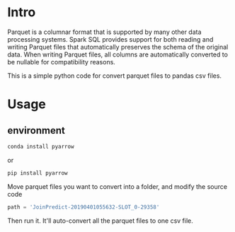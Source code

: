 # Intro
Parquet is a columnar format that is supported by many other data processing systems. Spark SQL provides support for both reading and writing Parquet files that automatically preserves the schema of the original data. When writing Parquet files, all columns are automatically converted to be nullable for compatibility reasons.

This is a simple python code for convert parquet files to pandas csv files.
# Usage
## environment
```bash
conda install pyarrow
```
or
```bash
pip install pyarrow
```
Move parquet files you want to convert into a folder, and modify the source code
```python
path = 'JoinPredict-20190401055632-SLOT_0-29358'
```
Then run it.
It'll auto-convert all the parquet files to one csv file.
